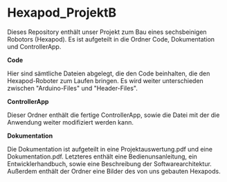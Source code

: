 # Hexapod_ProjektB

Dieses Repository enthält unser Projekt zum Bau eines sechsbeinigen Robotors (Hexapod). 
Es ist aufgeteilt in die Ordner Code, Dokumentation und ControllerApp.

**Code**

Hier sind sämtliche Dateien abgelegt, die den Code beinhalten, die den Hexapod-Roboter zum Laufen bringen. Es wird weiter unterschieden zwischen "Arduino-Files" und "Header-Files".


**ControllerApp**

Dieser Ordner enthält die fertige ControllerApp, sowie die Datei mit der die Anwendung weiter modifiziert werden kann.


**Dokumentation**

Die Dokumentation ist aufgeteilt in eine Projektauswertung.pdf und eine Dokumentation.pdf. Letzteres enthält eine Bedienunsanleitung, ein Entwicklerhandbuch, sowie eine Beschreibung der Softwarearchitektur.
Außerdem enthält der Ordner eine Bilder des von uns gebauten Hexapods.
